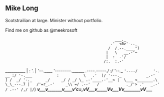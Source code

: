 ## Mike Long

Scotstrailian at large.  Minister without portfolio.

Find me on github as @meekrosoft

                                                     ___._
                                                   .'  <0>'-.._
                                                  /  /.--.____")
                                                 |   \   __.-'~
                                                 |  :  -'/
                                                /:.  :.-'
__________                                     | : '. |
'--.____  '--------.______       _.----.-----./      :/
        '--.__            `'----/       '-.      __ :/
              '-.___           :           \   .'  )/
                    '---._           _.-'   ] /  _/
                         '-._      _/     _/ / _/
                             \_ .-'____.-'__< |  \___
                               <_______.\    \_\_---.7
                              |   /'=r_.-'     _\\ =/
                          .--'   /            ._/'>
                        .'   _.-'
                       / .--'
                      /,/
                      |/`)
____v___v_______v____v_'c=,_vV___v_____Vv___Vv________vV_______
